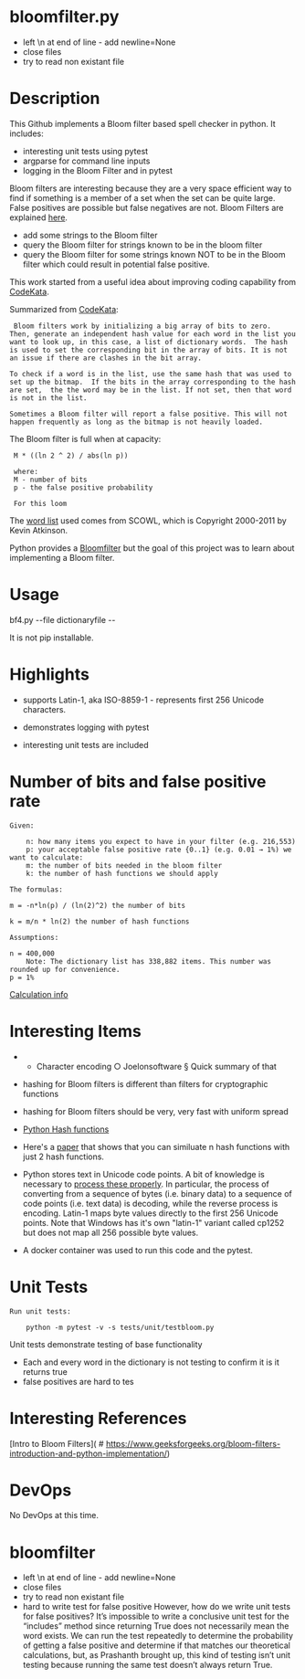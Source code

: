 # bloomfilter.py

- left \n at end of line - add newline=None
- close files
- try to read non existant file

# Description
  This Github implements a Bloom filter  based spell checker in python.  It includes:
  - interesting unit tests using pytest 
  - argparse for command line inputs
  - logging in the Bloom Filter and in pytest

  Bloom filters are interesting because they are a very space efficient way to find if something is a member of a set when the set can be quite large.   False positives are possible but false negatives are not. Bloom Filters are explained [here](https://en.wikipedia.org/wiki/Bloom_filter).
  - add some strings to the Bloom filter
  - query the Bloom filter for strings known to be in the bloom filter
  - query the Bloom filter for some strings known NOT to be in the Bloom filter which could result in potential false positive.

This work started from a useful idea about improving coding capability from [CodeKata](http://codekata.com/kata/kata05-bloom-filters/).

Summarized from [CodeKata](http://codekata.com/kata/kata05-bloom-filters/):
```
 Bloom filters work by initializing a big array of bits to zero.  Then, generate an independent hash value for each word in the list you want to look up, in this case, a list of dictionary words.  The hash is used to set the corresponding bit in the array of bits. It is not an issue if there are clashes in the bit array.

To check if a word is in the list, use the same hash that was used to set up the bitmap.  If the bits in the array corresponding to the hash are set,  the the word may be in the list. If not set, then that word is not in the list.

Sometimes a Bloom filter will report a false positive. This will not happen frequently as long as the bitmap is not heavily loaded.
```

The Bloom filter is full when at capacity:
```
 M * ((ln 2 ^ 2) / abs(ln p))

 where:
 M - number of bits
 p - the false positive probability

 For this loom
```
The [word list](here) used comes from SCOWL, which is Copyright 2000-2011 by Kevin Atkinson. 


Python provides a [Bloomfilter](https://github.com/wxisme/py-bloomfilter) but the goal of this project was to learn about implementing a Bloom filter.


# Usage
  bf4.py --file dictionaryfile --

It is not pip installable.

# Highlights

- supports Latin-1, aka ISO-8859-1 - represents first 256 Unicode characters.

- demonstrates logging with pytest
- interesting unit tests are included

# Number of bits and false positive rate
```
Given:

    n: how many items you expect to have in your filter (e.g. 216,553)
    p: your acceptable false positive rate {0..1} (e.g. 0.01 → 1%) we want to calculate:
    m: the number of bits needed in the bloom filter
    k: the number of hash functions we should apply

The formulas:

m = -n*ln(p) / (ln(2)^2) the number of bits

k = m/n * ln(2) the number of hash functions

Assumptions:

n = 400,000 
    Note: The dictionary list has 338,882 items. This number was rounded up for convenience.
p = 1%

```

[Calculation info](https://stackoverflow.com/questions/658439/how-many-hash-functions-does-my-bloom-filter-need)

# Interesting Items
- 	- Character encoding
		○ Joelonsoftware
			§ Quick summary of that

- hashing for Bloom filters is different than filters for cryptographic functions
- hashing for Bloom filters should be very, very fast with uniform spread
- [Python Hash functions](https://www.pythoncentral.io/hashing-strings-with-python/)

- Here's a [paper](http://bit.ly/rgYdK3) that shows that you can similuate n hash functions with just 2 hash functions.

- Python stores text in Unicode code points. A bit of knowledge is necessary to [process these properly](http://python-notes.curiousefficiency.org/en/latest/python3/text_file_processing.html).  In particular, the process of converting from a sequence of bytes (i.e. binary data) to a sequence of code points (i.e. text data) is decoding, while the reverse process is encoding. Latin-1 maps byte values directly to the first 256 Unicode points. Note that Windows has it's own "latin-1" variant called cp1252 but does not map all 256 possible byte values.

- A docker container was used to run this code and the pytest.  
# Unit Tests

```
Run unit tests:

    python -m pytest -v -s tests/unit/testbloom.py
```

Unit tests demonstrate testing of base functionality
- Each and every word in the dictionary is not testing to confirm it is it returns true
- false positives are hard to tes

# Interesting References
[Intro to Bloom Filters]( # https://www.geeksforgeeks.org/bloom-filters-introduction-and-python-implementation/)

# DevOps
No DevOps at this time.

# bloomfilter

- left \n at end of line - add newline=None
- close files
- try to read non existant file
- hard to write test for false positive
    However, how do we write unit tests for false positives? It’s impossible to write a conclusive unit test for the “includes” method since returning True does not necessarily mean the word exists. We can run the test repeatedly to determine the probability of getting a false positive and determine if that matches our theoretical calculations, but, as Prashanth brought up, this kind of testing isn’t unit testing because running the same test doesn’t always return True.